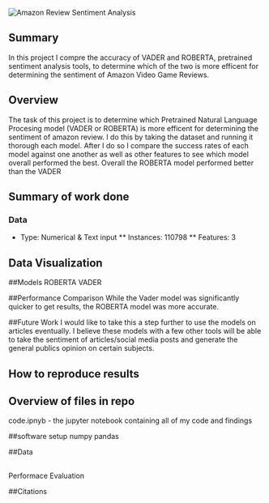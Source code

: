 ![Amazon Review Sentiment Analysis](https://user-images.githubusercontent.com/111559921/230529142-3a2d2a46-4ecd-477b-97d1-8e9407601c04.png)

  ## Summary
In this project I compre the accuracy of VADER and ROBERTA, pretrained sentiment analysis tools, to determine which of the two is more efficent for determining the sentiment of Amazon Video Game Reviews.

## Overview
The task of this project is to determine which Pretrained Natural Language Procesing model (VADER or ROBERTA) is more efficent for determining the sentiment of amazon review. I do this by taking the dataset and running it thorough each model. After I do so I compare the success rates of each model against one another as well as other features to see which model overall performed the best. Overall the ROBERTA model performed better than the VADER

  ## Summary of work done
  ### Data
  * Type: Numerical & Text input
  ** Instances: 110798
  ** Features: 3
  
  ## Data Visualization 
  
  ##Models
  ROBERTA
  VADER
  
  
  ##Performance Comparison 
  While the Vader model was significantly quicker to get results, the ROBERTA model was more accurate. 
  
  ##Future Work 
  I would like to take this a step further to use the models on articles eventually. I believe these models with a few other tools will be able to take the sentiment of articles/social media posts and generate the general publics opinion on certain subjects. 
  
  ## How to reproduce results
  
  ## Overview of files in repo
  code.ipnyb - the jupyter notebook containing all of my code and findings
  
  ##software setup 
  numpy
  pandas
  
  
  ##Data
  
  
  ##
  
  Performace Evaluation 
  
  ##Citations 
